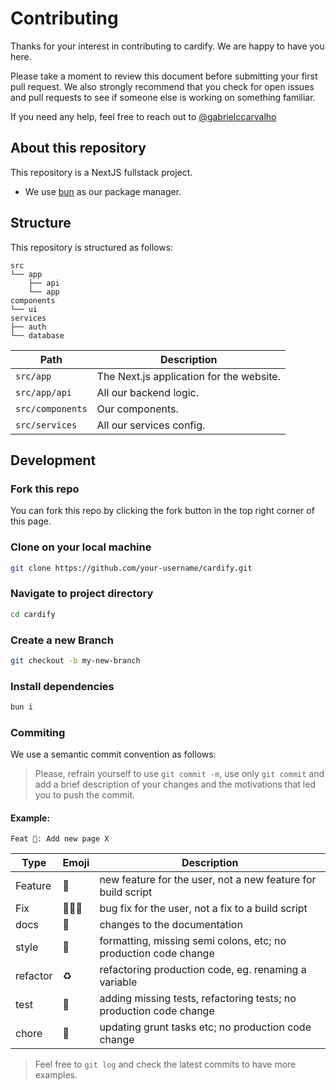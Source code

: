 # Contributing

Thanks for your interest in contributing to cardify. We are happy to have you here.

Please take a moment to review this document before submitting your first pull request. We also strongly recommend that you check for open issues and pull requests to see if someone else is working on something familiar.

If you need any help, feel free to reach out to [@gabrielccarvalho](https://twitter.com/deliciadecampos)

## About this repository

This repository is a NextJS fullstack project.

- We use [bun](https://bun.sh/) as our package manager.

## Structure

This repository is structured as follows:

```
src
└── app
    ├── api
    └── app
components
└── ui
services
├── auth
└── database
```

| Path                  | Description                              |
| --------------------- | ---------------------------------------- |
| `src/app`             | The Next.js application for the website. |
| `src/app/api`         | All our backend logic.                   |
| `src/components`      | Our components.                          |
| `src/services`        | All our services config.                 |

## Development

### Fork this repo

You can fork this repo by clicking the fork button in the top right corner of this page.

### Clone on your local machine

```bash
git clone https://github.com/your-username/cardify.git
```

### Navigate to project directory

```bash
cd cardify
```

### Create a new Branch

```bash
git checkout -b my-new-branch
```

### Install dependencies

```bash
bun i
```

### Commiting
We use a semantic commit convention as follows:
> Please, refrain yourself to use `git commit -m`, use only
> `git commit` and add a brief description of your changes and
> the motivations that led you to push the commit.

#### Example:
`Feat 🎉: Add new page X`

| Type      | Emoji  |                          Description                               |
|---------- | ------ | ------------------------------------------------------------------ | 
| Feature   |   🎉   | new feature for the user, not a new feature for build script       |
| Fix       |   👨🏻‍🔧   | bug fix for the user, not a fix to a build script                  |
| docs      |   📝   | changes to the documentation                                       |
| style     |   🎨   | formatting, missing semi colons, etc; no production code change    |
| refactor  |   ♻️    | refactoring production code, eg. renaming a variable               |
| test      |   🧪   | adding missing tests, refactoring tests; no production code change |
| chore     |   🤖   | updating grunt tasks etc; no production code change                |

> Feel free to `git log` and check the latest commits to have more examples.